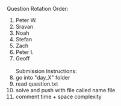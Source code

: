 Question Rotation Order:</br>
1. Peter W.</br>
2. Sravan</br>
3. Noah</br>
4. Stefan</br>
5. Zach</br>
6. Peter I.</br>
7. Geoff
</br></br>
Submission Instructions:</br>
1. go into "day_X" folder</br>
2. read question.txt</br>
3. solve and push with file called name.file</br>
4. comment time + space complexity</br>
